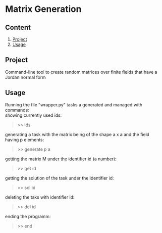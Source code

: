 # Matrix Generation

## Content
1. [Project](#project)
2. [Usage](#usage)

## Project
Command-line tool to create random matrices over finite fields that have a Jordan normal form

## Usage
Running the file "wrapper.py" tasks a generated and managed with commands:</br>
showing currently used ids:
> \>> ids

generating a task with the matrix being of the shape a x a and the field having p elements:
> \>> generate p a

getting the matrix M under the identifier id (a number):
> \>> get id

getting the solution of the task under the identifier id:
> \>> sol id

deleting the taks with identifier id:
> \>> del id

ending the programm:
> \>> end